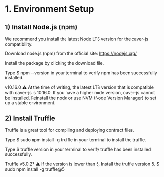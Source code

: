 # 1. Environment Setup

## 1) Install Node.js (npm)
We recommend you install the latest Node LTS version for the caver-js compatibility.

Download node.js (npm) from the official site: https://nodejs.org/​

Install the package by clicking the download file.

Type $ npm --version in your terminal to verify npm has been successfully installed.  

  v10.16.0
⚠ At the time of writing, the latest LTS version that is compatible with caver-js is 10.16.0. If you have a higher node version, caver-js cannot be installed. Reinstall the node or use NVM (Node Version Manager) to set up a stable environment.

## 2) Install Truffle
Truffle is a great tool for compiling and deploying contract files.

Type $ sudo npm install -g truffle in your terminal to install the truffle.

Type $ truffle version in your terminal to verify truffle has been installed successfully.  

  Truffle v5.0.27
⚠ If the version is lower than 5, Install the truffle version 5.
$ sudo npm install -g truffle@5
